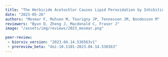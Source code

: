 ```yaml
---
title: "The Herbicide Acetochlor Causes Lipid Peroxidation by Inhibition of Glutathione Peroxidase 4"
date: "2023-05-26"
authors: "Mesmar F, Muhsen M, Tourigny JP, Tennessen JM, Bondesson M"
reviewers: "Byun D, Zheng J, Macdonald C, Fraser J"
image: "/assets/img/reviews/2023_mesmar.png"

peer-review:
 - biorxiv_version: "2023.04.14.536563v1"
 - prereview_beta: "doi-10.1101-2023.04.14.536563"
---
```



